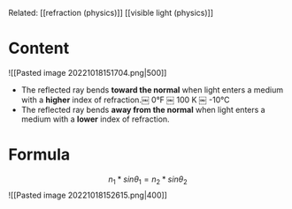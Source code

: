 Related: [[refraction (physics)]] [[visible light (physics)]]
# Content
![[Pasted image 20221018151704.png|500]]
- The reflected ray bends **toward the normal** when light enters a medium with a **higher** index of refraction.￼
0°F
￼
100 K
￼
-10°C
- The reflected ray bends **away from the normal** when light enters a medium with a **lower** index of refraction.
# Formula
$$n_1*sin\theta_1 = n_2*sin\theta_2$$
![[Pasted image 20221018152615.png|400]]